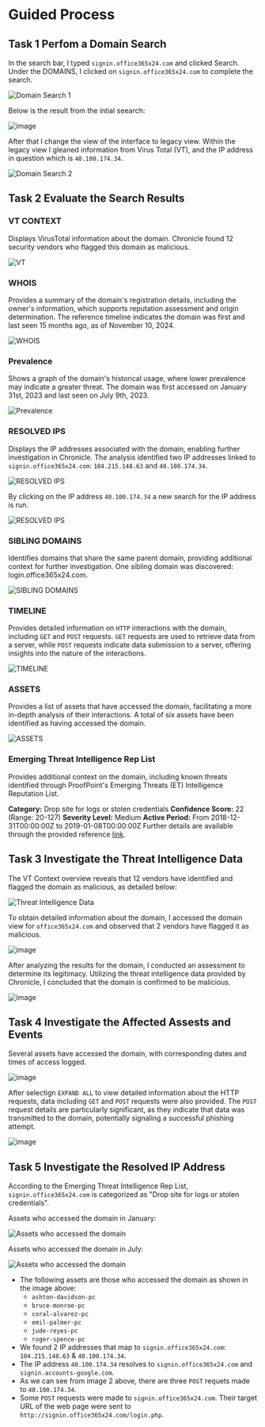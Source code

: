 # Guided Process

## Task 1 Perfom a Domain Search

In the search bar, I typed `signin.office365x24.com` and clicked Search. Under the DOMAINS, I clicked on `signin.office365x24.com` to complete the search.

![Domain Search 1](https://github.com/user-attachments/assets/c34f3cd9-a347-47d2-a5c0-b78dd8981a05)

Below is the result from the intial seearch:

![image](https://github.com/user-attachments/assets/7843bde1-2953-45bc-991b-fba8cc0a6340)

After that I change the view of the interface to legacy view. Within the legacy view I gleaned information from Virus Total (VT), and the IP address in question which is `40.100.174.34`.

![Domain Search 2](https://github.com/user-attachments/assets/b7b9df5f-f5b5-45e5-a010-9ee88e19e6d1)

## Task 2 Evaluate the Search Results

### VT CONTEXT
Displays VirusTotal information about the domain. Chronicle found 12 security vendors who flagged this domain as malicious.

![VT](https://github.com/user-attachments/assets/5b05f6fa-8a8c-473f-a6d1-b24730eaed96)

### WHOIS
Provides a summary of the domain's registration details, including the owner's information, which supports reputation assessment and origin determination. The reference timeline indicates the domain was first and last seen 15 months ago, as of November 10, 2024.

![WHOIS](https://github.com/user-attachments/assets/3fda1a75-5275-4d24-8fe7-8f4ee919cfc6)

### Prevalence
Shows a graph of the domain's historical usage, where lower prevalence may indicate a greater threat. The domain was first accessed on January 31st, 2023 and last seen on July 9th, 2023.

![Prevalence](https://github.com/user-attachments/assets/e475065d-9a17-45be-b9d5-b96dc13c7cfe)

### RESOLVED IPS
Displays the IP addresses associated with the domain, enabling further investigation in Chronicle. The analysis identified two IP addresses linked to `signin.office365x24.com`: `104.215.148.63` and `40.100.174.34`.

![RESOLVED IPS](https://github.com/user-attachments/assets/0f0a6e00-8980-4bac-9f56-5cd5c60ec44c)

By clicking on the IP address `40.100.174.34` a new search for the IP address is run.

![RESOLVED IPS](https://github.com/user-attachments/assets/1322a03a-9ca7-4ec3-a34e-e0ad8f8eafc5)

### SIBLING DOMAINS
Identifies domains that share the same parent domain, providing additional context for further investigation. One sibling domain was discovered: login.office365x24.com.

![SIBLING DOMAINS](https://github.com/user-attachments/assets/0c96ed94-4763-4d5c-9099-1e4886eccc67)

### TIMELINE
Provides detailed information on `HTTP` interactions with the domain, including `GET` and `POST` requests. `GET` requests are used to retrieve data from a server, while `POST` requests indicate data submission to a server, offering insights into the nature of the interactions.

![TIMELINE](https://github.com/user-attachments/assets/19ae449d-08b2-4581-b518-d3219a8cb55d)

### ASSETS
Provides a list of assets that have accessed the domain, facilitating a more in-depth analysis of their interactions. A total of six assets have been identified as having accessed the domain.

![ASSETS](https://github.com/user-attachments/assets/2976d87f-20e3-4452-a525-a4ca441ff111)

### Emerging Threat Intelligence Rep List
Provides additional context on the domain, including known threats identified through ProofPoint's Emerging Threats (ET) Intelligence Reputation List.

**Category:** Drop site for logs or stolen credentials
**Confidence Score:** 22 (Range: 20-127)
**Severity Level:** Medium
**Active Period:** From 2018-12-31T00:00:00Z to 2019-01-08T00:00:00Z
Further details are available through the provided reference [link](https://tools.emergingthreats.net/docs/ET%20Intelligence%20Rep%20List%20Tech%20Description.pdf).

## Task 3 Investigate the Threat Intelligence Data
The VT Context overview reveals that 12 vendors have identified and flagged the domain as malicious, as detailed below:

![Threat Intelligence Data](https://github.com/user-attachments/assets/bfa0d8a3-672e-485e-93e6-74136dab50d9)

To obtain detailed information about the domain, I accessed the domain view for `office365x24.com` and observed that 2 vendors have flagged it as malicious.

![image](https://github.com/user-attachments/assets/954ce706-2f5c-474a-8fee-9d3acc396a60)

After analyzing the results for the domain, I conducted an assessment to determine its legitimacy. Utilizing the threat intelligence data provided by Chronicle, I concluded that the domain is confirmed to be malicious. 

![image](https://github.com/user-attachments/assets/046e11f8-43aa-49fd-a729-841cc57f5a94)

## Task 4 Investigate the Affected Assests and Events
Several assets have accessed the domain, with corresponding dates and times of access logged.

![image](https://github.com/user-attachments/assets/e86145ee-4f21-4af7-b0ec-8b5d18d8eeb2)

After selectign `EXPAND ALL` to view detailed information about the HTTP requests, data including `GET` and `POST` requests were also provided. The `POST` request details are particularly significant, as they indicate that data was transmitted to the domain, potentially signaling a successful phishing attempt.

![image](https://github.com/user-attachments/assets/aa725ec3-b3aa-4314-a272-96395252f039)

## Task 5 Investigate the Resolved IP Address
According to the Emerging Threat Intelligence Rep List, `signin.office365x24.com` is categorized as "Drop site for logs or stolen credentials".

Assets who accessed the domain in January:

![Assets who accessed the domain](https://github.com/user-attachments/assets/467e06d2-5ce8-49e3-849e-3449e24db5ee)

Assets who accessed the domain in July:

![Assets who accessed the domain](https://github.com/user-attachments/assets/b349d221-8568-4782-b398-4d58bd4f4ebb)

  * The following assets are those who accessed the domain as shown in the image above:
      * `ashton-davidson-pc`
      * `bruce-monroe-pc`
      * `coral-alvarez-pc`
      * `emil-palmer-pc`
      * `jude-reyes-pc`
      * `roger-spence-pc`
  * We found 2 IP addresses that map to `signin.office365x24.com`: `104.215.148.63` & `40.100.174.34`.
  * The IP address `40.100.174.34` resolves to `signin.office365x24.com` and `signin.accounts-google.com`.
  * As we can see from image 2 above, there are three `POST` requets made to `40.100.174.34`.
  * Some `POST` requests were made to `signin.office365x24.com`. Their target URL of the web page were sent to `http://signin.office365x24.com/login.php`. 
